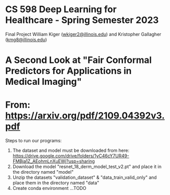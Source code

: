# CS 598 Deep Learning for Healthcare - Spring Semester 2023
Final Project William Kiger (wkiger2@illinois.edu) and Kristopher Gallagher (kmg8@illinois.edu)

# A Second Look at "Fair Conformal Predictors for Applications in Medical Imaging" 
# From: https://arxiv.org/pdf/2109.04392v3.pdf
Steps to run our programs: 
1) The dataset and model must be downloaded from here: https://drive.google.com/drive/folders/1yC46cY7UR49-FMBja1Z_AEohmLnXuEWj?usp=sharing
2) Download the model "resnet_18_derm_model_test_v2.pt" and place it in the directory named "model"
3) Unzip the datasets "validation_dataset" & "data_train_valid_only" and place them in the directory named "data"
4) Create conda environment
...TODO
